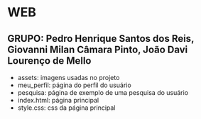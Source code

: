 # WEB
## GRUPO: Pedro Henrique Santos dos Reis, Giovanni Milan Câmara Pinto, João Davi Lourenço de Mello
- assets: imagens usadas no projeto
- meu_perfil: página do perfil do usuário
- pesquisa: página de exemplo de uma pesquisa do usuário
- index.html: página principal
- style.css: css da página principal 
